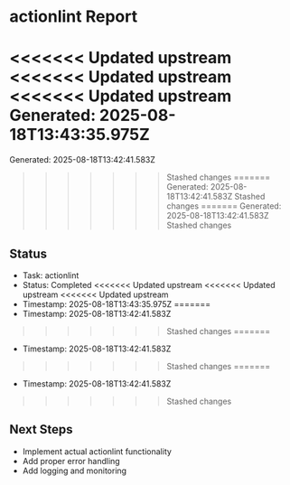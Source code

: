 # actionlint Report

<<<<<<< Updated upstream
<<<<<<< Updated upstream
<<<<<<< Updated upstream
Generated: 2025-08-18T13:43:35.975Z
=======
Generated: 2025-08-18T13:42:41.583Z
>>>>>>> Stashed changes
=======
Generated: 2025-08-18T13:42:41.583Z
>>>>>>> Stashed changes
=======
Generated: 2025-08-18T13:42:41.583Z
>>>>>>> Stashed changes

## Status
- Task: actionlint
- Status: Completed
<<<<<<< Updated upstream
<<<<<<< Updated upstream
<<<<<<< Updated upstream
- Timestamp: 2025-08-18T13:43:35.975Z
=======
- Timestamp: 2025-08-18T13:42:41.583Z
>>>>>>> Stashed changes
=======
- Timestamp: 2025-08-18T13:42:41.583Z
>>>>>>> Stashed changes
=======
- Timestamp: 2025-08-18T13:42:41.583Z
>>>>>>> Stashed changes

## Next Steps
- Implement actual actionlint functionality
- Add proper error handling
- Add logging and monitoring
